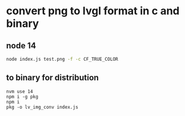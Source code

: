 # convert png to lvgl format in c and binary

## node 14

```bash
node index.js test.png -f -c CF_TRUE_COLOR
```

## to binary for distribution

```
nvm use 14
npm i -g pkg
npm i
pkg -o lv_img_conv index.js
```
